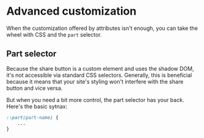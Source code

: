 # Advanced customization

When the customization offered by attributes isn't enough, you can take the wheel with CSS and the `part` selector.

## Part selector 

Because the share button is a custom element and uses the shadow DOM, it's not accessible via standard CSS selectors. Generally, this is beneficial because it means that your site's styling won't interfere with the share button and vice versa.

But when you need a bit more control, the part selector has your back. Here's the basic sytnax:

```css
::part(part-name) {
    ...
}
```

